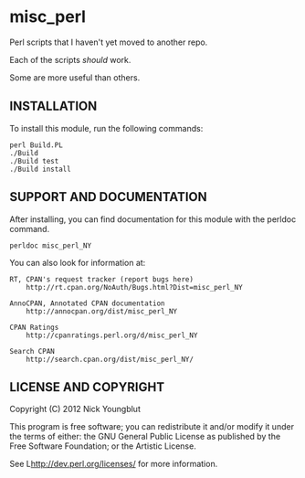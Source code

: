 # misc_perl

Perl scripts that I haven't yet moved to another repo.

Each of the scripts _should_ work. 

Some are more useful than others.

## INSTALLATION

To install this module, run the following commands:

	perl Build.PL
	./Build
	./Build test
	./Build install

## SUPPORT AND DOCUMENTATION

After installing, you can find documentation for this module with the
perldoc command.

    perldoc misc_perl_NY

You can also look for information at:

    RT, CPAN's request tracker (report bugs here)
        http://rt.cpan.org/NoAuth/Bugs.html?Dist=misc_perl_NY

    AnnoCPAN, Annotated CPAN documentation
        http://annocpan.org/dist/misc_perl_NY

    CPAN Ratings
        http://cpanratings.perl.org/d/misc_perl_NY

    Search CPAN
        http://search.cpan.org/dist/misc_perl_NY/


## LICENSE AND COPYRIGHT

Copyright (C) 2012 Nick Youngblut

This program is free software; you can redistribute it and/or modify it
under the terms of either: the GNU General Public License as published
by the Free Software Foundation; or the Artistic License.

See L<http://dev.perl.org/licenses/> for more information.

